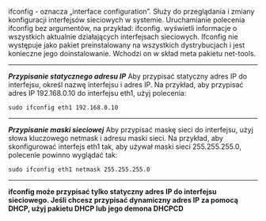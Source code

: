 ifconfig - oznacza „interface configuration”. Służy do przeglądania i zmiany konfiguracji interfejsów sieciowych w systemie. Uruchamianie polecenia ifconfig bez argumentów, na przykład: ifconfig. wyświetli informacje o wszystkich aktualnie działających interfejsach sieciowych. Ifconfig nie występuje jako pakiet preinstalowany na wszystkich dystrybucjach i jest konieczne jego doinstalowanie. Wchodzi on w skład meta pakietu net-tools.
___
***Przypisanie statycznego adresu IP***
Aby przypisać statyczny adres IP do interfejsu, określ nazwę interfejsu i adres IP. Na przykład, aby przypisać adres IP 192.168.0.10 do interfejsu eth1, użyj polecenia:

```
sudo ifconfig eth1 192.168.0.10
```
___
***Przypisanie maski sieciowej***
Aby przypisać maskę sieci do interfejsu, użyj słowa kluczowego netmask i adresu maski sieci. Na przykład, aby skonfigurować interfejs eth1 tak, aby używał maski sieci 255.255.255.0, polecenie powinno wyglądać tak:
```
sudo ifconfig eth1 netmask 255.255.255.0
```
___

**ifconfig może przypisać tylko statyczny adres IP do interfejsu sieciowego. Jeśli chcesz przypisać dynamiczny adres IP za pomocą DHCP, użyj pakietu DHCP lub jego demona DHCPCD**


